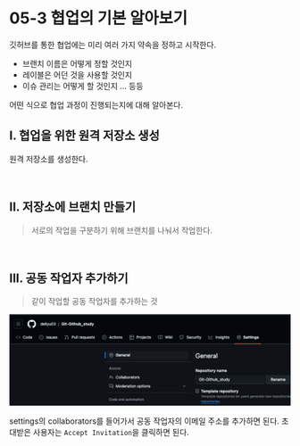 # 05-3 협업의 기본 알아보기

깃허브를 통한 협업에는 미리 여러 가지 약속을 정하고 시작한다.

- 브랜치 이름은 어떻게 정할 것인지
- 레이블은 어던 것을 사용할 것인지
- 이슈 관리는 어떻게 할 것인지
... 등등

어떤 식으로 협업 과정이 진행되는지에 대해 알아본다.

## I. 협업을 위한 원격 저장소 생성
원격 저장소를 생성한다.

<br>

## II. 저장소에 브랜치 만들기
> 서로의 작업을 구분하기 위해 브랜치를 나눠서 작업한다.

<br>

## III. 공동 작업자 추가하기 
> 같이 작업할 공동 작업자를 추가하는 것

<img src = "../img/add collaborator.png">

settings의 collaborators를 들어가서 공동 작업자의 이메일 주소를 추가하면 된다.
초대받은 사용자는 `Accept Invitation`을 클릭하면 된다.

